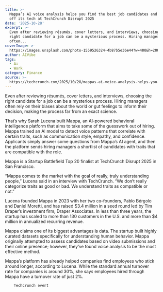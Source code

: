 ```yaml
---
title: >-
  Mappa’s AI voice analysis helps you find the best job candidates and will show
  off its tech at TechCrunch Disrupt 2025
date: '2025-10-28'
excerpt: >-
  Even after reviewing résumés, cover letters, and interviews, choosing the
  right candidate for a job can be a mysterious process. Hiring managers
  often...
coverImage: >-
  https://images.unsplash.com/photo-1559526324-4b87b5e36e44?w=400&h=200&fit=crop&auto=format
author: AIVibe
tags:
  - Ai
  - Work
category: Finance
source: >-
  https://techcrunch.com/2025/10/28/mappas-ai-voice-analysis-helps-you-find-the-best-job-candidates-and-will-show-off-its-tech-at-techcrunch-disrupt-2025/
---
```

Even after reviewing résumés, cover letters, and interviews, choosing the right candidate for a job can be a mysterious process. Hiring managers often rely on their biases about the world or gut feelings to inform their decision, making the process far from an exact science.

That’s why Sarah Lucena built Mappa, an AI-powered behavioral intelligence platform that aims to take some of the guesswork out of hiring. Mappa trained an AI model to detect voice patterns that correlate with certain traits, such as communication style, empathy, and confidence. Applicants simply answer some questions from Mappa’s AI agent, and then the platform sends hiring managers a shortlist of candidates with traits that are compatible with the role.


	
	




	
	



Mappa is a Startup Battlefield Top 20 finalist at TechCrunch Disrupt 2025 in San Francisco.

“Mappa comes to the market with the goal of really, truly understanding people,” Lucena said in an interview with TechCrunch. “We don’t really categorize traits as good or bad. We understand traits as compatible or not.”

Lucena founded Mappa in 2023 with her two co-founders, Pablo Bérgolo and Daniel Moretti, and has raised $3.4 million in a seed round led by Tim Draper’s investment firm, Draper Associates. In less than three years, the startup has scaled to more than 130 customers in the U.S. and more than $4 million in annualized recurring revenue.

Mappa claims one of its biggest advantages is data. The startup built highly curated datasets specifically for understanding human behavior. Mappa originally attempted to assess candidates based on video submissions and their online presence; however, they’ve found voice analysis to be the most effective method.

Mappa’s platform has already helped companies find employees who stick around longer, according to Lucena. While the standard annual turnover rate for companies is around 30%, she says employees hired through Mappa have a turnover rate of just 2%.

	
		
					
		Techcrunch event
	
